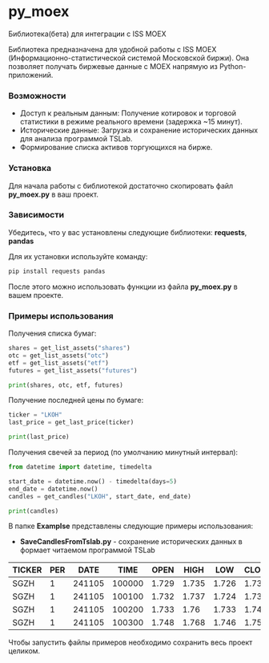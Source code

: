 # py_moex
Библиотека(бета) для интеграции с ISS MOEX

Библиотека предназначена для удобной работы с ISS MOEX (Информационно-статистической системой Московской биржи). Она позволяет получать биржевые данные с MOEX напрямую из Python-приложений.

### Возможности
- Доступ к реальным данным: Получение котировок и торговой статистики в режиме реального времени (задержка ~15 минут).
- Исторические данные: Загрузка и сохранение исторических данных для анализа программой TSLab.
- Формирование списка активов торгующихся на бирже.

### Установка

Для начала работы с библиотекой достаточно скопировать файл **py_moex.py** в ваш проект.

### Зависимости

Убедитесь, что у вас установлены следующие библиотеки: **requests**, **pandas**

Для их установки используйте команду:

```bash 
pip install requests pandas
```
После этого можно использовать функции из файла **py_moex.py** в вашем проекте.

### Примеры использования

Получения списка бумаг:

```python
shares = get_list_assets("shares")
otc = get_list_assets("otc")
etf = get_list_assets("etf")
futures = get_list_assets("futures")

print(shares, otc, etf, futures)
```

Получение последней цены по бумаге:

```python
ticker = "LKOH"
last_price = get_last_price(ticker)

print(last_price)
```

Получения свечей за период (по умолчанию минутный интервал):
```python
from datetime import datetime, timedelta

start_date = datetime.now() - timedelta(days=5)
end_date = datetime.now()
candles = get_candles("LKOH", start_date, end_date)

print(candles)
```

В папке **Examplse** представлены следующие примеры использования:

- **SaveCandlesFromTslab.py** - сохранение исторических данных в формает читаемом программой TSLab

|TICKER|PER|DATE|TIME|OPEN|HIGH|LOW|CLOSE|VOL|
|------|---|----|----|----|----|---|-----|---|      
SGZH|1|241105|100000|1.729|1.735|1.726|1.731|1754200|
SGZH|1|241105|100100|1.732|1.737|1.724|1.731|4705000|
SGZH|1|241105|100200|1.733|1.76|1.733|1.746|8090100|
SGZH|1|241105|100300|1.748|1.768|1.746|1.758|8610500|

Чтобы запустить файлы примеров необходимо сохранить весь проект целиком.
